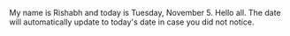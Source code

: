 My name is Rishabh and today is Tuesday, November 5. Hello all. The date will automatically update to today's date in case you did not notice.
